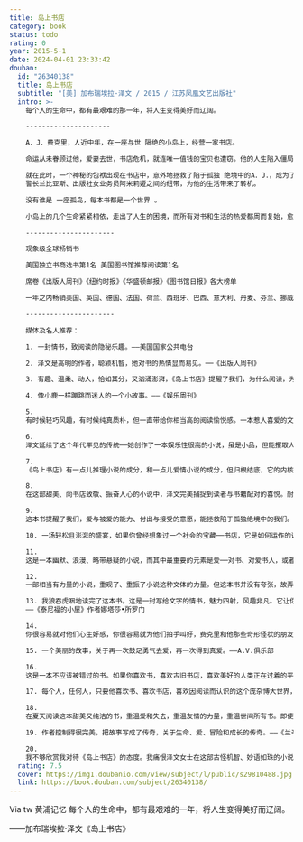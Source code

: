 ```yaml
---
title: 岛上书店
category: book
status: todo
rating: 0
year: 2015-5-1
date: 2024-04-01 23:33:42
douban:
  id: "26340138"
  title: 岛上书店
  subtitle: "[美] 加布瑞埃拉·泽文 / 2015 / 江苏凤凰文艺出版社"
  intro: >-
    每个人的生命中，都有最艰难的那一年，将人生变得美好而辽阔。

    ---------------------

    A．J．费克里，人近中年，在一座与世 隔绝的小岛上，经营一家书店。

    命运从未眷顾过他，爱妻去世，书店危机，就连唯一值钱的宝贝也遭窃。他的人生陷入僵局，他的内心沦为 荒 岛。

    就在此时，一个神秘的包袱出现在书店中，意外地拯救了陷于孤独 绝境中的A．J．，成为了连接他和妻姐伊斯梅、
    警长兰比亚斯、出版社女业务员阿米莉娅之间的纽带，为他的生活带来了转机。

    没有谁是 一座孤岛，每本书都是一个世界 。

    小岛上的几个生命紧紧相依，走出了人生的困境，而所有对书和生活的热爱都周而复始，愈加汹涌。

    ----------------------

    现象级全球畅销书

    美国独立书商选书第1名 美国图书馆推荐阅读第1名

    席卷《出版人周刊》《纽约时报》《华盛顿邮报》《图书馆日报》各大榜单

    一年之内畅销美国、英国、德国、法国、荷兰、西班牙、巴西、意大利、丹麦、芬兰、挪威、瑞典、冰岛、波兰、加拿大、土耳其、以色列、日本、韩国等25国！

    ----------------------

    媒体及名人推荐：

    1. 一封情书，致阅读的隐秘乐趣。——美国国家公共电台

    2. 泽文是高明的作者，聪颖机智，她对书的热情显而易见。──《出版人周刊》

    3. 有趣、温柔、动人，恰如其分，又汹涌澎湃，《岛上书店》提醒了我们，为什么阅读，为什么去爱。——《图书馆日报》

    4. 像小鹿一样蹦跳而迷人的一个小故事。——《娱乐周刊》

    5.
    有时候轻巧风趣，有时候纯真质朴，但一直带给你相当高的阅读愉悦感。一本惹人喜爱的文学小说，讲的是独立书店的孤傲老板，卖书和寻找真爱的故事。——《柯克斯书评》

    6.
    泽文延续了这个年代罕见的传统──她创作了一本娱乐性很高的小说，虽是小品，但能攫取人心；尽管有趣，却不甜腻滥情。更难得的是，她对书、书店以及爱书人的未来，充满见解。──《华盛顿邮报》

    7.
    《岛上书店》有一点儿推理小说的成分，和一点儿爱情小说的成分，但归根结底，它的内核是一个关于爱的故事：对书本的爱，对家人的爱，对周围每个人的善意与爱。它自身就携带了爱的魔咒，这是你今年的必读之书。——《书页》

    8.
    在这部甜美、向书店致敬、振奋人心的小说中，泽文完美捕捉到读者与书籍配对的喜悦。耐人寻味的角色、对于书籍销售的深入理解、关于经典作品的精辟评论，还有对读书会以及营销活动的幽默描述，爱书人将难以抗拒。──《书单》

    9.
    这本书提醒了我们，爱与被爱的能力、付出与接受的意愿，能拯救陷于孤独绝境中的我们。一则美妙、动人的故事，关于人生的救赎与转化，它会在你胸中回荡许久许久。──《我在雨中等你》作者加思•斯坦

    10. 一场轻松且澎湃的盛宴，如果你曾经想象过一个社会的宝藏──书店，它是如何运作的话，这本书非常合你胃口。──《食欲风暴》作者洁米•艾廷博格

    11.
    这是一本幽默、浪漫、略带悬疑的小说，而其中最重要的元素是爱──对书、对爱书人，或者应该说是对人性不完美荣光的爱。──《雪地里的女孩》作者艾欧文•艾维

    12.
    一部相当有力量的小说，重现了、重振了小说这种文体的力量。但这本书并没有夸张，故弄玄虚，迂腐地掉书袋，或者来点不着边际的哲学思考。《岛上书店》是写给真正热爱书本的那群人的，他们能准确地认出一个叙述得绝妙的故事，并准确感受到这个故事饱含的力量。——《多伦多国际邮报》

    13. 我狼吞虎咽地读完了这本书。这是一封写给文字的情书，魅力四射，风趣非凡。它让你一直开心一直微笑，但喉头又时常哽咽。
    ——《泰尼福的小屋》作者娜塔莎•所罗门

    14.
    你很容易就对他们心生好感，你很容易就为他们拍手叫好，费克里和他那些奇形怪状的朋友们家人们，他们温柔、温暖，脆弱，古怪，就像曾经也处于困境中的你和我。这本书能轻松成为畅销书黑马。毕竟，《岛上书店》实在魅力非凡，光芒四射。——《明尼阿波利斯市星星先驱报》

    15. 一个美丽的故事，关于再一次鼓足勇气去爱，再一次得到真爱。——A.V.俱乐部

    16.
    这是一本不应该被错过的书。如果你喜欢书，喜欢古旧书店，喜欢美好的人类正在过着的平凡而美好的生活，你一定爱上这本《岛上书店》！事实上，我想我应该去再读一遍这个故事了！——《罗诺克时报》

    17. 每个人，任何人，只要他喜欢书、喜欢书店，喜欢因阅读而认识的这个庞杂博大世界，那他就会不可自拔爱上这本书。——《维齐塔鹰报》

    18.
    在夏天阅读这本甜美又纯洁的书，重温爱和失去，重温友情的力量，重温世间所有书。即使身在盛夏，也仿佛是在微风徐徐的某个春日，那天阳光灿烂却温和，惠泽大地万物。你不想这天结束，你不想这场阅读结束。——《家庭圈》杂志

    19. 作者控制得很完美，把故事写成了传奇，关于生命、爱、冒险和成长的传奇。——《兰辛州日报》

    20.
    我不够欣赏我对待《岛上书店》的态度。我痛恨泽文女士在这部古怪机智、妙语如珠的小说中展示出来的技巧和大师风范。我讨厌这部小说，它竟然如此好读，如此引人入胜。我深深憎恶这部小说要命的见鬼的魅力，我还憎恶它的简洁精当，憎恶它的干脆利落，憎恶它的清新洗练！嗷嗷嗷！……最终评语：这次像闪电一般的快速阅读实在太太太令人享受了！我要把这本书藏在过期杂志后面不让人看到……——《图书馆日报》“给伙计们的书”博客
  rating: 7.5
  cover: https://img1.doubanio.com/view/subject/l/public/s29810488.jpg
  link: https://book.douban.com/subject/26340138/
---
```


Via tw 黄浦记忆 每个人的生命中，都有最艰难的一年，将人生变得美好而辽阔。

——加布瑞埃拉·泽文《岛上书店》
